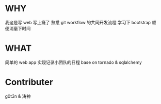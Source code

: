 
WHY
====
我这是写 web 写上瘾了 
熟悉 git workflow 的共同开发流程 
学习下 bootstrap 顺便消磨下时间 


WHAT
====
简单的 web app 实现记录小团队的日程 
base on tornado & sqlalchemy 



Contributer
====
g0t3n & 涛神 
